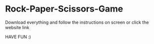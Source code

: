 # Rock-Paper-Scissors-Game

Download everything and follow the instructions on screen or click the website link

HAVE FUN :)
